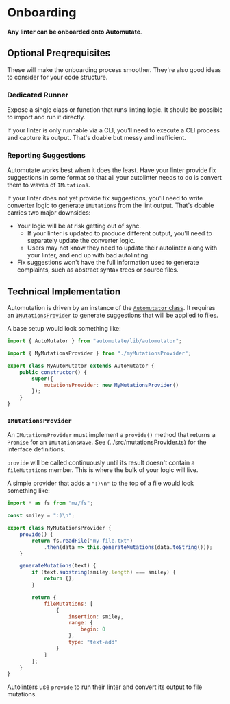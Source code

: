 # Onboarding

**Any linter can be onboarded onto Automutate**.


## Optional Preqrequisites

These will make the onboarding process smoother.
They're also good ideas to consider for your code structure.

### Dedicated Runner

Expose a single class or function that runs linting logic.
It should be possible to import and run it directly.

If your linter is only runnable via a CLI, you'll need to execute a CLI process and capture its output.
That's doable but messy and inefficient.

### Reporting Suggestions

Automutate works best when it does the least.
Have your linter provide fix suggestions in some format so that all your autolinter needs to do is convert them to waves of `IMutation`s.

If your linter does not yet provide fix suggestions, you'll need to write converter logic to generate `IMutation`s from the lint output.
That's doable carries two major downsides:
* Your logic will be at risk getting out of sync.
    * If your linter is updated to produce different output, you'll need to separately update the converter logic.
    * Users may not know they need to update their autolinter along with your linter, and end up with bad autolinting.
* Fix suggestions won't have the full information used to generate complaints, such as abstract syntax trees or source files.


## Technical Implementation

Automutation is driven by an instance of the [`Automutator` class](../src/autoMutator.ts).
It requires an [`IMutationsProvider`](../src/mutationsProvider.ts) to generate suggestions that will be applied to files.

A base setup would look something like:

```javascript
import { AutoMutator } from "automutate/lib/automutator";

import { MyMutationsProvider } from "./myMutationsProvider";

export class MyAutoMutator extends AutoMutator {
    public constructor() {
        super({
            mutationsProvider: new MyMutationsProvider()
        });
    }
}
```

### `IMutationsProvider`

An `IMutationsProvider` must implement a `provide()` method that returns a `Promise` for an `IMutationsWave`.
See (../src/mutationsProvider.ts) for the interface definitions.

`provide` will be called continuously until its result doesn't contain a `fileMutations` member.
This is where the bulk of your logic will live.

A simple provider that adds a `":)\n"` to the top of a file would look something like:

```javascript
import * as fs from "mz/fs";

const smiley = ":)\n";

export class MyMutationsProvider {
    provide() {
        return fs.readFile("my-file.txt")
            .then(data => this.generateMutations(data.toString()));
    }

    generateMutations(text) {
        if (text.substring(smiley.length) === smiley) {
            return {};
        }

        return {
            fileMutations: [
                {
                    insertion: smiley,
                    range: {
                        begin: 0
                    },
                    type: "text-add"
                }
            ]
        };
    }
}
```

Autolinters use `provide` to run their linter and convert its output to file mutations.
